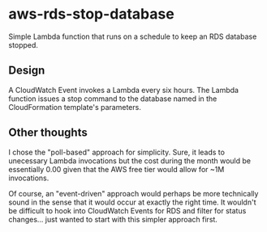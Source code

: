 # aws-rds-stop-database

Simple Lambda function that runs on a schedule to keep an RDS database stopped.

## Design

A CloudWatch Event invokes a Lambda every six hours. The Lambda function issues a stop command to the database named in the CloudFormation template's parameters.

## Other thoughts

I chose the "poll-based" approach for simplicity. Sure, it leads to unecessary Lambda invocations but the cost during the month would be essentially 0.00 given that the AWS free tier would allow for ~1M invocations. 

Of course, an "event-driven" approach would perhaps be more technically sound in the sense that it would occur at exactly the right time. It wouldn't be difficult to hook into CloudWatch Events for RDS and filter for status changes... just wanted to start with this simpler approach first. 
